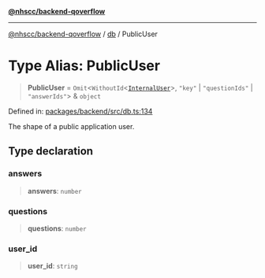 [**@nhscc/backend-qoverflow**](../../README.md)

***

[@nhscc/backend-qoverflow](../../README.md) / [db](../README.md) / PublicUser

# Type Alias: PublicUser

> **PublicUser** = `Omit`\<`WithoutId`\<[`InternalUser`](InternalUser.md)\>, `"key"` \| `"questionIds"` \| `"answerIds"`\> & `object`

Defined in: [packages/backend/src/db.ts:134](https://github.com/nhscc/qoverflow.api.hscc.bdpa.org/blob/e58635515aaccbecfff868b37cbae9a64bb762c2/packages/backend/src/db.ts#L134)

The shape of a public application user.

## Type declaration

### answers

> **answers**: `number`

### questions

> **questions**: `number`

### user\_id

> **user\_id**: `string`
